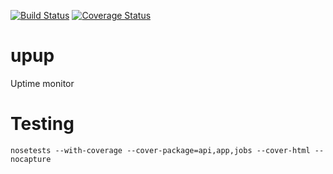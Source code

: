 [![Build Status](https://travis-ci.org/Dinoshauer/upup.png?branch=testing)](https://travis-ci.org/Dinoshauer/upup)
[![Coverage Status](https://coveralls.io/repos/Dinoshauer/upup/badge.png)](https://coveralls.io/r/Dinoshauer/upup)

upup
====

Uptime monitor


# Testing

`nosetests --with-coverage --cover-package=api,app,jobs --cover-html --nocapture`

